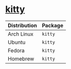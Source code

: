 # [kitty](https://github.com/kovidgoyal/kitty)

| Distribution | Package |
| ------------ | ------- |
| Arch Linux   | `kitty` |
| Ubuntu       | `kitty` |
| Fedora       | `kitty` |
| Homebrew     | `kitty` |
